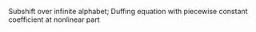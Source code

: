 Subshift over infinite alphabet; Duffing equation with piecewise constant coefficient at nonlinear part
